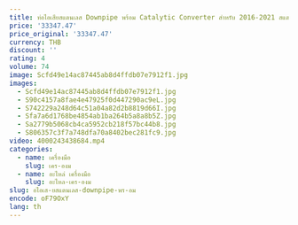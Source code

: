 ```yaml
---
title: ท่อไอเสียสแตนเลส Downpipe พร้อม Catalytic Converter สําหรับ 2016-2021 สแตนเลสสตีลป้องกันความร้อนท่อไอเสีย Downpipe
price: '33347.47'
price_original: '33347.47'
currency: THB
discount: ''
rating: 4
volume: 74
image: Scfd49e14ac87445ab8d4ffdb07e7912f1.jpg
images:
  - Scfd49e14ac87445ab8d4ffdb07e7912f1.jpg
  - S90c4157a8fae4e47925f0d447290ac9eL.jpg
  - S742229a248d64c51a04a82d2b8819d66I.jpg
  - Sfa7a6d1768be4854ab1ba264b5a8a8b5Z.jpg
  - Sa2779b5068cb4ca5952cb218f57bc44b8.jpg
  - S806357c3f7a748dfa70a8402bec281fc9.jpg
video: 4000243438684.mp4
categories:
  - name: เครื่องมือ
    slug: เคร-องม
  - name: อะไหล่ เครื่องมือ
    slug: อะไหล-เคร-องม
slug: อไอเส-ยสแตนเลส-downpipe-พร-อม
encode: oF79OxY
lang: th
---
```

  